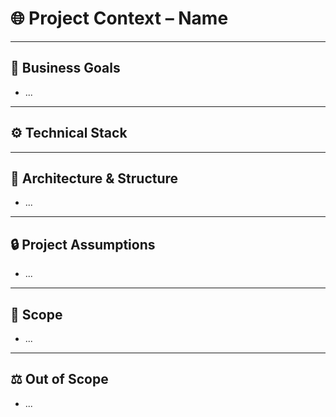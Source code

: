 
# 🌐 Project Context – Name

---
## 🧭 Business Goals
- ...

---
## ⚙️ Technical Stack


---

## 🧩 Architecture & Structure

- ...

---
## 🔒 Project Assumptions
- ...


---
## 🧠 Scope
- ...


---
## ⚖️ Out of Scope
- ...

